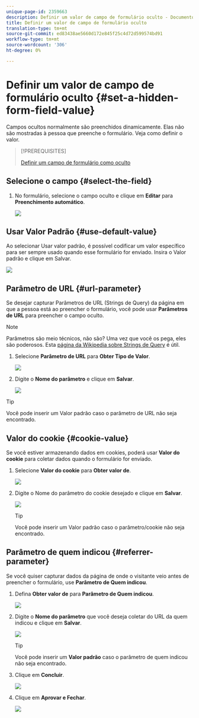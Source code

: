```yaml
---
unique-page-id: 2359663
description: Definir um valor de campo de formulário oculto - Documentos de marketing - Documentação do produto
title: Definir um valor de campo de formulário oculto
translation-type: tm+mt
source-git-commit: ed83438ae5660d172e845f25c4d72d599574bd91
workflow-type: tm+mt
source-wordcount: '306'
ht-degree: 0%

---
```



# Definir um valor de campo de formulário oculto {#set-a-hidden-form-field-value}

Campos ocultos normalmente são preenchidos dinamicamente. Elas não são mostradas à pessoa que preenche o formulário. Veja como definir o valor.

>[!PREREQUISITES]
>
>[Definir um campo de formulário como oculto](/help/marketo/product-docs/demand-generation/forms/form-fields/set-a-form-field-as-hidden.md)

## Selecione o campo {#select-the-field}

1. No formulário, selecione o campo oculto e clique em **Editar** para **Preenchimento automático**.

   ![](assets/autofill.png)

## Usar Valor Padrão {#use-default-value}

Ao selecionar Usar valor padrão, é possível codificar um valor específico para ser sempre usado quando esse formulário for enviado. Insira o Valor padrão e clique em Salvar.

![](assets/image2014-9-15-13-3a5-3a27.png)

## Parâmetro de URL {#url-parameter}

Se desejar capturar Parâmetros de URL (Strings de Query) da página em que a pessoa está ao preencher o formulário, você pode usar **Parâmetros de URL** para preencher o campo oculto.

>[!NOTE]
>
>Parâmetros são meio técnicos, não são? Uma vez que você os pega, eles são poderosos. Esta [página da Wikipedia sobre Strings de Query](https://en.wikipedia.org/wiki/Query_string) é útil.

1. Selecione **Parâmetro de URL** para **Obter Tipo de Valor**.

   ![](assets/image2014-9-15-13-3a6-3a48.png)

1. Digite o **Nome do parâmetro** e clique em **Salvar**.

   ![](assets/image2014-9-15-13-3a7-3a35.png)

>[!TIP]
>
>Você pode inserir um Valor padrão caso o parâmetro de URL não seja encontrado.

## Valor do cookie {#cookie-value}

Se você estiver armazenando dados em cookies, poderá usar **Valor do cookie** para coletar dados quando o formulário for enviado.

1. Selecione **Valor do cookie** para **Obter valor de**.

   ![](assets/image2014-9-15-13-3a8-3a21.png)

1. Digite o Nome do parâmetro do cookie desejado e clique em **Salvar**.

   ![](assets/image2014-9-15-13-3a8-3a43.png)

   >[!TIP]
   >
   >Você pode inserir um Valor padrão caso o parâmetro/cookie não seja encontrado.

## Parâmetro de quem indicou {#referrer-parameter}

Se você quiser capturar dados da página de onde o visitante veio antes de preencher o formulário, use **Parâmetro de Quem indicou**.

1. Defina **Obter valor de** para **Parâmetro de Quem indicou**.

   ![](assets/image2014-9-15-13-3a9-3a31.png)

1. Digite o **Nome do parâmetro** que você deseja coletar do URL da quem indicou e clique em **Salvar**.

   ![](assets/image2014-9-15-13-3a9-3a56.png)

   >[!TIP]
   >
   >Você pode inserir um **Valor padrão** caso o parâmetro de quem indicou não seja encontrado.

1. Clique em **Concluir**.

   ![](assets/image2014-9-15-13-3a10-3a26.png)

1. Clique em **Aprovar e Fechar**.

   ![](assets/image2014-9-15-13-3a10-3a43.png)
